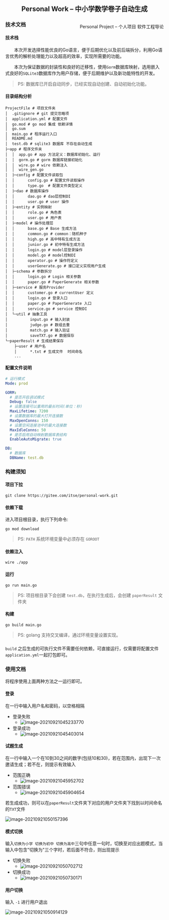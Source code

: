 ## <center> Personal Work – 中小学数学卷子自动生成  </center>

<p style="float:right;" >Personal Project – 个人项目  软件工程导论 </p>

### 技术文档

#### 技术栈

&ensp;&ensp;&ensp;&ensp;本次开发选择性能优良的Go语言，便于后期优化以及前后端拆分，利用Go语言优秀的解析处理能力以及超高的效率，实现所需要的功能。

&ensp;&ensp;&ensp;&ensp;本次为保证数据的封装性和良好的迁移性，使用`Gorm`数据库映射，选用嵌入式良好的`SQLite3`数据库作为用户存储，便于后期维护以及新功能特性的开发。

> PS: 数据库已开启自动同步，已经实现自动创建、自动初始化功能。

#### 目录结构分析

``` shell
ProjectFile # 项目文件夹
│  .gitignore # git 提交忽略项
│  application.yml # 配置文件
│  go.mod # go mod 集成 依赖详情
│  go.sum
│  main.go # 程序运行入口
│  README.md
│  test.db # sqlite3 数据库 不存在自动生成  
├─app # 程序文件夹
│  │  app.go # app 方法定义：数据库初始化、运行
│  │  gorm.go # gorm 数据库链接初始化
│  │  wire.go # wire 依赖注入
│  │  wire_gen.go
│  ├─config # 配置文件读取包
│  │      config.go # 配置文件读取操作
│  │      type.go  # 配置文件类型定义
│  ├─dao # 数据库操作
│  │      dao.go # dao层控制DI
│  │      user.go # user 操作    
│  ├─entity # 实例映射
│  │      role.go # 角色表
│  │      user.go # 用户表
│  ├─model # 操作处理层
│  │      base.go # Base 生成方法
│  │      common.go # common：随机种子
│  │      high.go # 高中特有生成方法
│  │      junior.go # 初中特有生成方法
│  │      login.go # model层登录操作
│  │      model.go # model控制DI
│  │      operator.go # 操作符定义
│  │      userGenerate.go # 接口定义实现用户生成   
│  ├─schema # 参数拆分
│  │      login.go # Login 相关参数
│  │      paper.go # PaperGenerate 相关参数
│  ├─service # 服务Provider
│  │      customer.go # currentUser 定义
│  │      login.go # 登录入口
│  │      paper.go # PaperGenerate 入口
│  │      service.go # service 控制DI
│  └─util # 抽象工具
│          input.go # 输入封装
│          judge.go # 数组去重
│          match.go # 输入验证
│          saveTXT.go # 数据保存
└─paperResult # 生成结果保存
    ├─user # 用户名
    │      *.txt # 生成文件  时间命名
    ...
```

#### 配置文件说明

``` yaml
# 运行模式
Mode: prod

GORM:
  # 是否开启调试模式
  Debug: false
  # 设置连接可以重用的最长时间(单位：秒)
  MaxLifetime: 7200
  # 设置数据库的最大打开连接数
  MaxOpenConns: 150
  # 设置空闲连接池中的最大连接数
  MaxIdleConns: 50
  # 是否启用自动映射数据库表结构
  EnableAutoMigrate: true

DB:
  # 数据库
  DBName: test.db
```

### 构建须知

#### 项目下拉

``` shell
git clone https://gitee.com/itse/personal-work.git
```

#### 依赖下载

进入项目根目录，执行下列命令:

```shell
go mod download
```

> PS: `PATH` 系统环境变量中必须存在 `GOROOT`

#### 依赖注入

```shell
wire ./app
```

#### 运行

```shell
go run main.go
```

> PS: 项目根目录下会创建 `test.db`，在执行生成后，会创建 `paperResult` 文件夹

#### 构建

```shell
go build main.go
```

> PS: golang 支持交叉编译，通过环境变量设置实现。

#####

`build` 之后生成的可执行文件不需要任何依赖，可直接运行，仅需要将配置文件`application.yml`一起打包即可。

### 使用文档

将程序使用上面两种方法之一运行即可。

#### 登录

在一行中输入用户名和密码，以空格相隔

* 登录失败
    * ![image-20210921045233770](https://gitee.com/Monkeyman520/MonkeyImgURL/raw/master/img/202109210452356.png)
* 登录成功
    * ![image-20210921045403014](https://gitee.com/Monkeyman520/MonkeyImgURL/raw/master/img/202109210454121.png)

#### 试题生成

在一行中输入一个在10到30之间的数字(包括10和30)，若在范围内，出现下一次邀请生成；若不在，则提示有效输入

* 范围正确
    * ![image-20210921045952702](https://gitee.com/Monkeyman520/MonkeyImgURL/raw/master/img/202109210459863.png)
* 范围错误
    * ![image-20210921045904654](https://gitee.com/Monkeyman520/MonkeyImgURL/raw/master/img/202109210459905.png)

若生成成功，则可以在`paperResult`文件夹下对应的用户文件夹下找到以时间命名的`TXT`文件

![image-20210921050157396](https://gitee.com/Monkeyman520/MonkeyImgURL/raw/master/img/202109210501457.png)

#### 模式切换

输入`切换为小学 切换为初中 切换为高中`三句中任意一句时，切换至对应出题模式，当输入中包含"切换为"三个字时，若后面不符合，则出现提示

* 切换失败
    * ![image-20210921050702712](https://gitee.com/Monkeyman520/MonkeyImgURL/raw/master/img/202109210507848.png)
* 切换成功
    * ![image-20210921050730171](https://gitee.com/Monkeyman520/MonkeyImgURL/raw/master/img/202109210507405.png)

#### 用户切换

输入 `-1` 进行用户退出

![image-20210921050914129](https://gitee.com/Monkeyman520/MonkeyImgURL/raw/master/img/202109210509198.png)
